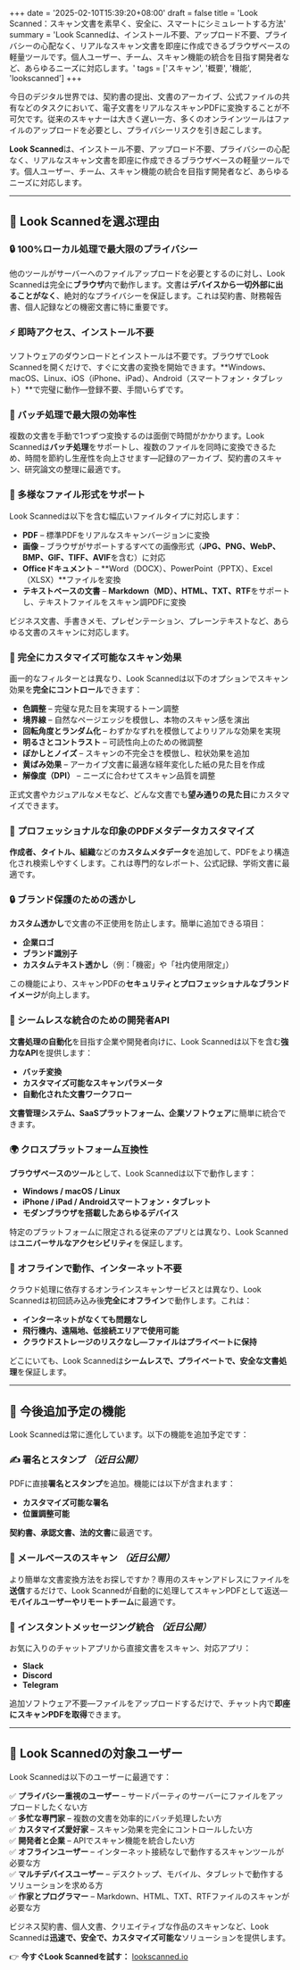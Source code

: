 +++
date = '2025-02-10T15:39:20+08:00'
draft = false
title = 'Look Scanned：スキャン文書を素早く、安全に、スマートにシミュレートする方法'
summary = 'Look Scannedは、インストール不要、アップロード不要、プライバシーの心配なく、リアルなスキャン文書を即座に作成できるブラウザベースの軽量ツールです。個人ユーザー、チーム、スキャン機能の統合を目指す開発者など、あらゆるニーズに対応します。'
tags = ['スキャン', '概要', '機能', 'lookscanned']
+++

今日のデジタル世界では、契約書の提出、文書のアーカイブ、公式ファイルの共有などのタスクにおいて、電子文書をリアルなスキャンPDFに変換することが不可欠です。従来のスキャナーは大きく遅い一方、多くのオンラインツールはファイルのアップロードを必要とし、プライバシーリスクを引き起こします。

**Look Scanned**は、インストール不要、アップロード不要、プライバシーの心配なく、リアルなスキャン文書を即座に作成できるブラウザベースの軽量ツールです。個人ユーザー、チーム、スキャン機能の統合を目指す開発者など、あらゆるニーズに対応します。

---

## 🚀 Look Scannedを選ぶ理由

### 🔒 100%ローカル処理で最大限のプライバシー
他のツールがサーバーへのファイルアップロードを必要とするのに対し、Look Scannedは完全に**ブラウザ**内で動作します。文書は**デバイスから一切外部に出ることがなく**、絶対的なプライバシーを保証します。これは契約書、財務報告書、個人記録などの機密文書に特に重要です。

### ⚡ 即時アクセス、インストール不要
ソフトウェアのダウンロードとインストールは不要です。ブラウザでLook Scannedを開くだけで、すぐに文書の変換を開始できます。**Windows、macOS、Linux、iOS（iPhone、iPad）、Android（スマートフォン・タブレット）**で完璧に動作—登録不要、手間いらずです。

### 📂 バッチ処理で最大限の効率性
複数の文書を手動で1つずつ変換するのは面倒で時間がかかります。Look Scannedは**バッチ処理**をサポートし、複数のファイルを同時に変換できるため、時間を節約し生産性を向上させます—記録のアーカイブ、契約書のスキャン、研究論文の整理に最適です。

### 📄 多様なファイル形式をサポート
Look Scannedは以下を含む幅広いファイルタイプに対応します：
- **PDF** – 標準PDFをリアルなスキャンバージョンに変換
- **画像** – ブラウザがサポートするすべての画像形式（**JPG、PNG、WebP、BMP、GIF、TIFF、AVIF**を含む）に対応
- **Officeドキュメント** – **Word（DOCX）、PowerPoint（PPTX）、Excel（XLSX）**ファイルを変換
- **テキストベースの文書** – **Markdown（MD）、HTML、TXT、RTF**をサポートし、テキストファイルをスキャン調PDFに変換

ビジネス文書、手書きメモ、プレゼンテーション、プレーンテキストなど、あらゆる文書のスキャンに対応します。

### 🎨 完全にカスタマイズ可能なスキャン効果
画一的なフィルターとは異なり、Look Scannedは以下のオプションでスキャン効果を**完全にコントロール**できます：
- **色調整** – 完璧な見た目を実現するトーン調整
- **境界線** – 自然なページエッジを模倣し、本物のスキャン感を演出
- **回転角度とランダム化** – わずかなずれを模倣してよりリアルな効果を実現
- **明るさとコントラスト** – 可読性向上のための微調整
- **ぼかしとノイズ** – スキャンの不完全さを模倣し、粒状効果を追加
- **黄ばみ効果** – アーカイブ文書に最適な経年変化した紙の見た目を作成
- **解像度（DPI）** – ニーズに合わせてスキャン品質を調整

正式文書やカジュアルなメモなど、どんな文書でも**望み通りの見た目**にカスタマイズできます。

### 📝 プロフェッショナルな印象のPDFメタデータカスタマイズ
**作成者、タイトル、組織**などの**カスタムメタデータ**を追加して、PDFをより構造化され検索しやすくします。これは専門的なレポート、公式記録、学術文書に最適です。

### 🔒 ブランド保護のための透かし
**カスタム透かし**で文書の不正使用を防止します。簡単に追加できる項目：
- **企業ロゴ**
- **ブランド識別子**
- **カスタムテキスト透かし**（例：「機密」や「社内使用限定」）

この機能により、スキャンPDFの**セキュリティとプロフェッショナルなブランドイメージ**が向上します。

### 🔗 シームレスな統合のための開発者API
**文書処理の自動化**を目指す企業や開発者向けに、Look Scannedは以下を含む**強力なAPI**を提供します：
- **バッチ変換**
- **カスタマイズ可能なスキャンパラメータ**
- **自動化された文書ワークフロー**

**文書管理システム、SaaSプラットフォーム、企業ソフトウェア**に簡単に統合できます。

### 🌍 クロスプラットフォーム互換性
**ブラウザベースのツール**として、Look Scannedは以下で動作します：
- **Windows / macOS / Linux**
- **iPhone / iPad / Androidスマートフォン・タブレット**
- **モダンブラウザを搭載したあらゆるデバイス**

特定のプラットフォームに限定される従来のアプリとは異なり、Look Scannedは**ユニバーサルなアクセシビリティ**を保証します。

### 🚀 オフラインで動作、インターネット不要
クラウド処理に依存するオンラインスキャンサービスとは異なり、Look Scannedは初回読み込み後**完全にオフライン**で動作します。これは：
- **インターネットがなくても問題なし**
- **飛行機内、遠隔地、低接続エリアで使用可能**
- **クラウドストレージのリスクなし—ファイルはプライベートに保持**

どこにいても、Look Scannedは**シームレスで、プライベートで、安全な文書処理**を保証します。

---

## 📢 今後追加予定の機能

Look Scannedは常に進化しています。以下の機能を追加予定です：

### ✍ 署名とスタンプ *（近日公開）*
PDFに直接**署名とスタンプ**を追加。機能には以下が含まれます：
- **カスタマイズ可能な署名**
- **位置調整可能**

**契約書、承認文書、法的文書**に最適です。

### 📧 メールベースのスキャン *（近日公開）*
より簡単な文書変換方法をお探しですか？専用のスキャンアドレスにファイルを**送信**するだけで、Look Scannedが自動的に処理してスキャンPDFとして返送—**モバイルユーザーやリモートチーム**に最適です。

### 💬 インスタントメッセージング統合 *（近日公開）*
お気に入りのチャットアプリから直接文書をスキャン、対応アプリ：
- **Slack**
- **Discord**
- **Telegram**

追加ソフトウェア不要—ファイルをアップロードするだけで、チャット内で**即座にスキャンPDFを取得**できます。

---

## 🎯 Look Scannedの対象ユーザー
Look Scannedは以下のユーザーに最適です：

✅ **プライバシー重視のユーザー** – サードパーティのサーバーにファイルをアップロードしたくない方  
✅ **多忙な専門家** – 複数の文書を効率的にバッチ処理したい方  
✅ **カスタマイズ愛好家** – スキャン効果を完全にコントロールしたい方  
✅ **開発者と企業** – APIでスキャン機能を統合したい方  
✅ **オフラインユーザー** – インターネット接続なしで動作するスキャンツールが必要な方  
✅ **マルチデバイスユーザー** – デスクトップ、モバイル、タブレットで動作するソリューションを求める方  
✅ **作家とプログラマー** – Markdown、HTML、TXT、RTFファイルのスキャンが必要な方  

ビジネス契約書、個人文書、クリエイティブな作品のスキャンなど、Look Scannedは**迅速で、安全で、カスタマイズ可能な**ソリューションを提供します。

👉 **今すぐLook Scannedを試す：** [lookscanned.io](https://lookscanned.io) 